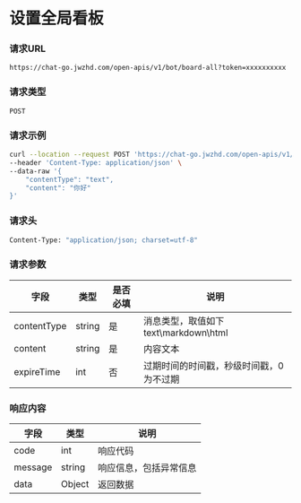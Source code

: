 # 设置全局看板

### 请求URL

`https://chat-go.jwzhd.com/open-apis/v1/bot/board-all?token=xxxxxxxxxx`

### 请求类型

`POST`

### 请求示例

```bash
curl --location --request POST 'https://chat-go.jwzhd.com/open-apis/v1/bot/board-all?token=xxxxxxxxxx' \
--header 'Content-Type: application/json' \
--data-raw '{
    "contentType": "text",
    "content": "你好"
}'
```

### 请求头

```bash
Content-Type: "application/json; charset=utf-8"
```

### 请求参数

| 字段        | 类型   | 是否必填 | 说明                                        |
| ----------- | ------ | -------- | ------------------------------------------- |
| contentType | string | 是       | 消息类型，取值如下<br/>text\\markdown\\html |
| content     | string | 是       | 内容文本                                    |
| expireTime  | int    | 否       | 过期时间的时间戳，秒级时间戳，0 为不过期    |

### 响应内容

| 字段    | 类型   | 说明                   |
| ------- | ------ | ---------------------- |
| code    | int    | 响应代码               |
| message | string | 响应信息，包括异常信息 |
| data    | Object | 返回数据               |
